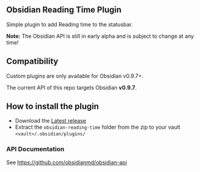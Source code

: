 ## Obsidian Reading Time Plugin

Simple plugin to add Reading time to the statusbar.

**Note:** The Obsidian API is still in early alpha and is subject to change at any time!

## Compatibility

Custom plugins are only available for Obsidian v0.9.7+.

The current API of this repo targets Obsidian **v0.9.7**.

## How to install the plugin

- Download the [Latest release](https://github.com/avr/obsidian-reading-time/releases/latest)
- Extract the `obsidian-reading-time` folder from the zip to your vault `<vault>/.obsidian/plugins/`

### API Documentation

See https://github.com/obsidianmd/obsidian-api

